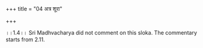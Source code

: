 +++
title = "04 अत्र शूरा"

+++
  
  
।।1.4।। Sri Madhvacharya did not comment on this sloka. The commentary
starts from 2.11.  
  
